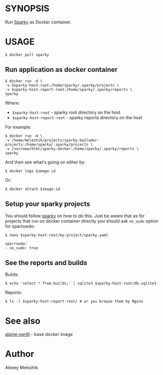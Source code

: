# SYNOPSIS

Run [Sparky](https://github.com/melezhik/sparky) as Docker container.

# USAGE

    $ docker pull sparky 

## Run application as docker container 

    $ docker run -d \
    -v $sparky-host-root:/home/sparky/.sparky/projects \
    -v $sparky-host-report-root:/home/sparky/.sparky/reports \  
    sparky

Where:

* `$sparky-host-root` - sparky root directory on the host 
* `$sparky-host-report-root` - sparky reports directory on the host 


For example:

    $ docker run -d \
    -v /home/melezhik/projects/sparky-bailador-projects:/home/sparky/.sparky/projects \
    -v /var/www/html/sparky-docker:/home/sparky/.sparky/reports \
    sparky

And then see what's going on either by:

    $ docker logs $image-id

Or:

    $ docker attach $image-id

## Setup your sparky projects

You should follow [sparky](https://github.com/melezhik/sparky) on how to do this.
Just be aware that as for projects that run on docker container directly you should ask `no_sudo`
option for sparrowdo:


    $ nano $sparky-host-root/my-project/sparky.yaml

    sparrowdo:
    - no_sudo: true    

## See the reports and builds

Builds:

    $ echo 'select * from builds;' | sqlite3 $sparky-host-root/db.sqlite3

Reports:

    $ ls -l $sparky-host-report-root/ # or you browse them by Nginx 

# See also

[alpine-perl6](https://github.com/JJ/alpine-perl6) - base docker image 

# Author

Alexey Melezhik


